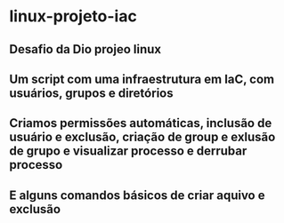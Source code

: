 # linux-projeto-iac
## Desafio da Dio  projeo linux 
## Um script com uma infraestrutura em IaC, com usuários, grupos  e diretórios
##  Criamos permissões automáticas, inclusão de usuário e exclusão, criação de  group e  exlusão de grupo e visualizar processo e derrubar processo
## E alguns comandos básicos de criar aquivo e exclusão
